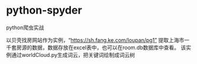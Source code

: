 # python-spyder
python爬虫实战

以贝壳找房网站作为实例，“https://sh.fang.ke.com/loupan/pg1”
提取上海市一千套房源的数据，数据存放在excel表中，也可以在room.db数据库中查看。
该实例通过worldCloud.py生成词云，把关键词绘制成词云树
